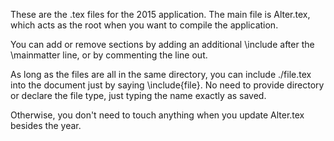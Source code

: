 These are the .tex files for the 2015 application. The main file is Alter.tex, which acts as the root when you want to compile the application.

You can add or remove sections by adding an additional \include after the \mainmatter line, or by commenting the line out.

As long as the files are all in the same directory, you can include ./file.tex into the document just by saying \include{file}. No need to provide directory or declare the file type, just typing the name exactly as saved.

Otherwise, you don't need to touch anything when you update Alter.tex besides the year.

